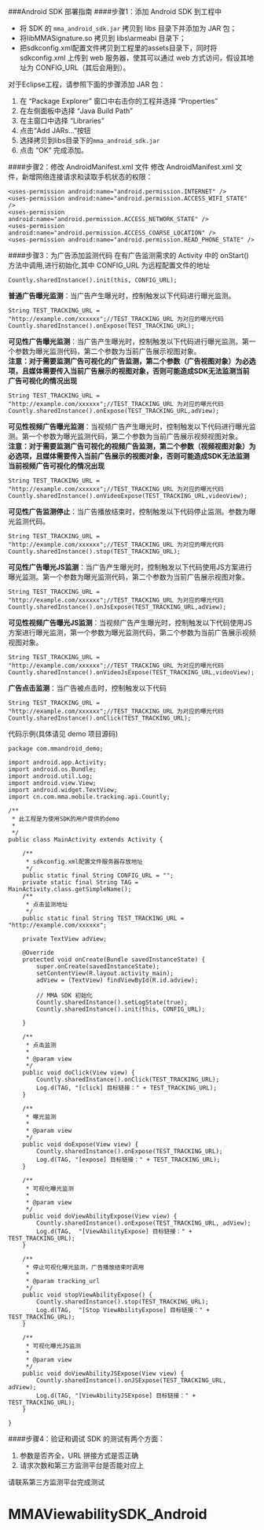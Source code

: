 
###Android SDK 部署指南
####步骤1：添加  Android SDK 到工程中

* 将  SDK 的 `mma_android_sdk.jar` 拷贝到 libs 目录下并添加为 JAR 包；
* 将libMMASignature.so 拷贝到 libs\armeabi 目录下；
* 把sdkconfig.xml配置文件拷贝到工程里的assets目录下，同时将 sdkconfig.xml 上传到 web 服务器，使其可以通过 web 方式访问，假设其地址为 CONFIG_URL（其后会用到）。


对于Eclipse工程，请参照下面的步骤添加 JAR 包：

1. 在 “Package Explorer” 窗口中右击你的工程并选择 “Properties”
2. 在左侧面板中选择 “Java Build Path”
3. 在主窗口中选择 “Libraries”
4. 点击“Add JARs…”按钮
5. 选择拷贝到libs目录下的`mma_android_sdk.jar`
6. 点击 “OK” 完成添加。

####步骤2：修改 AndroidManifest.xml 文件
修改 AndroidManifest.xml 文件，新增网络连接请求和读取手机状态的权限：

```
<uses-permission android:name="android.permission.INTERNET" /> 
<uses-permission android:name="android.permission.ACCESS_WIFI_STATE" /> 
<uses-permission android:name="android.permission.ACCESS_NETWORK_STATE" /> 
<uses-permission android:name="android.permission.ACCESS_COARSE_LOCATION" /> 
<uses-permission android:name="android.permission.READ_PHONE_STATE" />

```

####步骤3：为广告添加监测代码
在有广告监测需求的 Activity 中的 onStart() 方法中调用,进行初始化,其中 CONFIG_URL 为远程配置文件的地址

```
Countly.sharedInstance().init(this, CONFIG_URL); 
```

**普通广告曝光监测**：当广告产生曝光时，控制触发以下代码进行曝光监测。

```
String TEST_TRACKING_URL = "http://example.com/xxxxxx";//TEST_TRACKING_URL 为对应的曝光代码  
Countly.sharedInstance().onExpose(TEST_TRACKING_URL);

```

**可见性广告曝光监测**：当广告产生曝光时，控制触发以下代码进行曝光监测。第一个参数为曝光监测代码，第二个参数为当前广告展示视图对象。  
**注意：对于需要监测广告可视化的广告监测，第二个参数（广告视图对象）为必选项，且媒体需要传入当前广告展示的视图对象，否则可能造成SDK无法监测当前广告可视化的情况出现**

```
String TEST_TRACKING_URL = "http://example.com/xxxxxx";//TEST_TRACKING_URL 为对应的曝光代码  
Countly.sharedInstance().onExpose(TEST_TRACKING_URL,adView);

```

**可见性视频广告曝光监测**：当视频广告产生曝光时，控制触发以下代码进行曝光监测。第一个参数为曝光监测代码，第二个参数为当前广告展示视频视图对象。  
**注意：对于需要监测广告可视化的视频广告监测，第二个参数（视频视图对象）为必选项，且媒体需要传入当前广告展示的视图对象，否则可能造成SDK无法监测当前视频广告可视化的情况出现**

```
String TEST_TRACKING_URL = "http://example.com/xxxxxx";//TEST_TRACKING_URL 为对应的曝光代码  
Countly.sharedInstance().onVideoExpose(TEST_TRACKING_URL,videoView);

```

**可见性广告监测停止**：当广告播放结束时，控制触发以下代码停止监测。参数为曝光监测代码。

```
String TEST_TRACKING_URL = "http://example.com/xxxxxx";//TEST_TRACKING_URL 为对应的曝光代码
Countly.sharedInstance().stop(TEST_TRACKING_URL);

```

**可见性广告曝光JS监测**：当广告产生曝光时，控制触发以下代码使用JS方案进行曝光监测。第一个参数为曝光监测代码，第二个参数为当前广告展示视图对象。  

```
String TEST_TRACKING_URL = "http://example.com/xxxxxx";//TEST_TRACKING_URL 为对应的曝光代码  
Countly.sharedInstance().onJsExpose(TEST_TRACKING_URL,adView);

```



**可见性视频广告曝光JS监测**：当视频广告产生曝光时，控制触发以下代码使用JS方案进行曝光监测，第一个参数为曝光监测代码，第二个参数为当前广告展示视频视图对象。

```
String TEST_TRACKING_URL = "http://example.com/xxxxxx";//TEST_TRACKING_URL 为对应的曝光代码
Countly.sharedInstance().onVideoJsExpose(TEST_TRACKING_URL,videoView); 

```



**广告点击监测**：当广告被点击时，控制触发以下代码

```
String TEST_TRACKING_URL = "http://example.com/xxxxxx";//TEST_TRACKING_URL 为对应的曝光代码
Countly.sharedInstance().onClick(TEST_TRACKING_URL); 

```

代码示例(具体请见 demo 项目源码)

```
package com.mmandroid_demo;

import android.app.Activity;
import android.os.Bundle;
import android.util.Log;
import android.view.View;
import android.widget.TextView;
import cn.com.mma.mobile.tracking.api.Countly;

/**
 * 此工程是为使用SDK的用户提供的demo
 * 
 */
public class MainActivity extends Activity {

	/**
	 * sdkconfig.xml配置文件服务器存放地址
	 */
	public static final String CONFIG_URL = "";
	private static final String TAG = MainActivity.class.getSimpleName();
	/**
	 * 点击监测地址
	 */
	public static final String TEST_TRACKING_URL = "http://example.com/xxxxxx";

	private TextView adView;

	@Override
	protected void onCreate(Bundle savedInstanceState) {
		super.onCreate(savedInstanceState);
		setContentView(R.layout.activity_main);
		adView = (TextView) findViewById(R.id.adview);

		// MMA SDK 初始化
		Countly.sharedInstance().setLogState(true);
		Countly.sharedInstance().init(this, CONFIG_URL);

	}

	/**
	 * 点击监测
	 * 
	 * @param view
	 */
	public void doClick(View view) {
		Countly.sharedInstance().onClick(TEST_TRACKING_URL);
		Log.d(TAG, "[click] 目标链接：" + TEST_TRACKING_URL);
	}

	/**
	 * 曝光监测
	 * 
	 * @param view
	 */
	public void doExpose(View view) {
		Countly.sharedInstance().onExpose(TEST_TRACKING_URL);
		Log.d(TAG, "[expose] 目标链接：" + TEST_TRACKING_URL);
	}

	/**
	 * 可视化曝光监测
	 * 
	 * @param view
	 */
	public void doViewAbilityExpose(View view) {
		Countly.sharedInstance().onExpose(TEST_TRACKING_URL, adView);
		Log.d(TAG,  "[ViewAbilityExpose] 目标链接：" + TEST_TRACKING_URL);
	}

	/**
	 * 停止可视化曝光监测，广告播放结束时调用
	 * 
	 * @param tracking_url
	 */
	public void stopViewAbilityExpose() {
		Countly.sharedInstance().stop(TEST_TRACKING_URL);
		Log.d(TAG,  "[Stop ViewAbilityExpose] 目标链接：" + TEST_TRACKING_URL);
	}

	/**
	 * 可视化曝光JS监测
	 * 
	 * @param view
	 */
	public void doViewAbilityJSExpose(View view) {
		Countly.sharedInstance().onJSExpose(TEST_TRACKING_URL, adView);
		Log.d(TAG, "[ViewAbilityJSExpose] 目标链接：" + TEST_TRACKING_URL);
	}

}
```
####步骤4：验证和调试
SDK 的测试有两个方面：

  1. 参数是否齐全，URL 拼接方式是否正确
  2. 请求次数和第三方监测平台是否能对应上

请联系第三方监测平台完成测试

# MMAViewabilitySDK_Android

